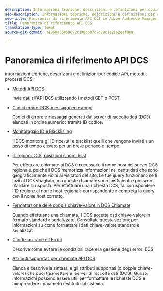 ```yaml
---
description: Informazioni teoriche, descrizioni e definizioni per codice API, metodi e processi DCS.
seo-description: Informazioni teoriche, descrizioni e definizioni per codice API, metodi e processi DCS in Adobe Audience Manager (AAM).
seo-title: Panoramica di riferimento API DCS in Adobe Audience Manager (AAM)
title: Panoramica di riferimento API DCS
translation-type: tm+mt
source-git-commit: a1960a65058622c198bb07d7c20c1e21e2eaf00a

---
```



# Panoramica di riferimento API DCS

Informazioni teoriche, descrizioni e definizioni per codice API, metodi e processi DCS.

* [Metodi API DCS](/help/using/api/dcs-intro/dcs-api-reference/dcs-api-methods.md)

   Invia dati all&#39;API DCS utilizzando i metodi GET o POST.

* [Codici errore DCS, messaggi ed esempi](/help/using/api/dcs-intro/dcs-api-reference/dcs-error-codes.md)

   Codici di errore e messaggi generati dai server di raccolta dati (DCS) elencati in ordine numerico tramite ID codice.

* [Monitoraggio ID e Blacklisting](/help/using/api/dcs-intro/dcs-api-reference/id-monitoring-blacklisting.md)

   Il DCS monitora gli ID ricevuti e blacklist quelli che vengono inviati a un tasso di tempo elevato per un breve periodo di tempo.

* [ID regioni DCS, posizioni e nomi host](/help/using/api/dcs-intro/dcs-api-reference/dcs-regions.md)

   Per effettuare chiamate al DCS è necessario il nome host del server DCS regionale. poiché il DCS memorizza informazioni nei centri dati che sono geograficamente vicini ai visitatori del sito. Le tue query funzionano se li invii al DCS sbagliato, ma queste chiamate sono inefficienti e possono ritardare la risposta. Per effettuare una richiesta DCS, fai corrispondere l&#39;ID regione al nome host regionale corrispondente e completa la query con il nome host corretto.

* [Formattazione delle coppie chiave-valore in DCS Chiamate](/help/using/api/dcs-intro/dcs-api-reference/dcs-key-format.md)

   Quando effettuano una chiamata, il DCS accetta dati chiave-valore in formato standard o serializzato. Consultate questa sezione per informazioni su come formattare i dati chiave-valore standard e serializzati.

* [Condizioni race ed Errori](/help/using/api/dcs-intro/dcs-api-reference/dcs-race-conditions.md)

   Descrive come evitare le condizioni race e la gestione degli errori DCS.

* [Attributi supportati per chiamate API DCS](/help/using/api/dcs-intro/dcs-api-reference/dcs-keys.md)

   Elenca e descrive la sintassi e gli attributi supportati (o coppie chiave-valore) che puoi trasmettere ai server di raccolta dati (DCS). Queste informazioni possono essere utili per formattare le richieste DCS e comprendere i parametri restituiti dal sistema.
